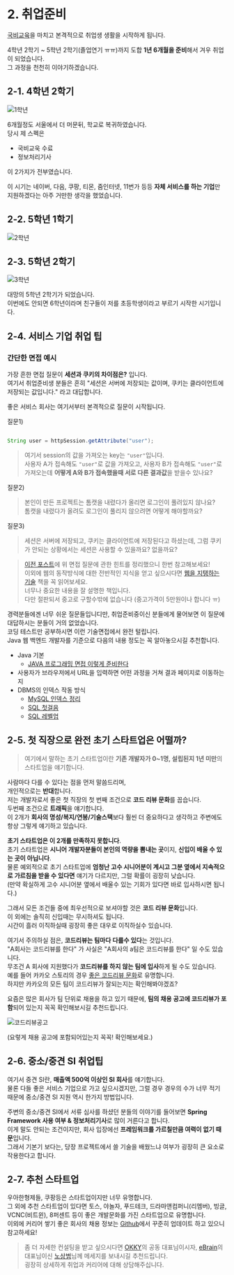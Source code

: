 # 2. 취업준비

[국비교육](http://jojoldu.tistory.com/277)을 마치고 본격적으로 취업생 생활을 시작하게 됩니다.  
  
4학년 2학기 ~ 5학년 2학기(졸업연기 ㅠㅠ)까지 도합 **1년 6개월을 준비**해서 겨우 취업이 되었습니다.  
그 과정을 천천히 이야기하겠습니다.

## 2-1. 4학년 2학기

![1학년](./images/고1.png)

6개월정도 서울에서 더 머문뒤, 학교로 복귀하였습니다.  
당시 제 스펙은

* 국비교욱 수료
* 정보처리기사

이 2가지가 전부였습니다.  


이 시기는 네이버, 다음, 쿠팡, 티몬, 줌인터넷, 11번가 등등 **자체 서비스를 하는 기업**만 지원하겠다는 아주 거만한 생각을 했었습니다.


## 2-2. 5학년 1학기

![2학년](./images/고2.png)

## 2-3. 5학년 2학기

![3학년](./images/고3.png)

대망의 5학년 2학기가 되었습니다.  
이번에도 안되면 6학년이라며 친구들이 저를 초등학생이라고 부르기 시작한 시기입니다.  


## 2-4. 서비스 기업 취업 팁



### 간단한 면접 예시

가장 흔한 면접 질문이 **세션과 쿠키의 차이점은?** 입니다.  
여기서 취업준비생 분들은 흔히 "세션은 서버에 저장되는 값이며, 쿠키는 클라이언트에 저장되는 값입니다." 라고 대답합니다.  
  
좋은 서비스 회사는 여기서부터 본격적으로 질문이 시작됩니다.  
  
질문1) 

```java

String user = httpSession.getAttribute("user");
```

> 여기서 session의 값을 가져오는 key는 ```"user"```입니다.  
사용자 A가 접속해도 ```"user"```로 값을 가져오고, 사용자 B가 접속해도 ```"user"```로 가져오는데 **어떻게 A와 B가 접속했을때 서로 다른 결과값**을 받을수 있나요?  

질문2)

> 본인이 만든 프로젝트는 톰캣을 내렸다가 올리면 로그인이 풀려있지 않나요?  
톰캣을 내렸다가 올려도 로그인이 풀리지 않으려면 어떻게 해야할까요?  

질문3)
> 세션은 서버에 저장되고, 쿠키는 클라이언트에 저장된다고 하셨는데, 그럼 쿠키가 안되는 상황에서는 세션은 사용할 수 있을까요? 없을까요?

> [이전 포스트](http://jojoldu.tistory.com/118)에 위 면접 질문에 관한 힌트를 정리했으니 한번 참고해보세요!  
이외에 웹의 동작방식에 대한 전반적인 지식을 얻고 싶으시다면 [웹을 지탱하는 기술](http://book.naver.com/bookdb/book_detail.nhn?bid=6646793) 책을 꼭 읽어보세요.  
너무나 중요한 내용을 잘 설명한 책입니다.  
다만 절판되서 중고로 구할수밖에 없습니다 (중고가격이 5만원이나 합니다 ㅠ)

경력분들에겐 너무 쉬운 질문들입니디만, 취업준비중이신 분들에게 물어보면 이 질문에 대답하시는 분들이 거의 없었습니다.  
코딩 테스트만 공부하시면 이런 기술면접에서 완전 털립니다.  
Java 웹 백엔드 개발자를 기준으로 다음의 내용 정도는 꼭 알아놓으시길 추천합니다.

* Java 기본
  * [JAVA 프로그래밍 면접 이렇게 준비한다](http://book.naver.com/bookdb/book_detail.nhn?bid=8655189)
* 사용자가 브라우저에서 URL을 입력하면 어떤 과정을 거쳐 결과 페이지로 이동하는지
* DBMS의 인덱스 작동 방식
  * [MySQL 인덱스 정리](http://jojoldu.tistory.com/243)
  * [SQL 첫걸음](http://book.naver.com/bookdb/book_detail.nhn?bid=9738902)
  * [SQL 레벨업](http://book.naver.com/bookdb/book_detail.nhn?bid=10160776)


## 2-5. 첫 직장으로 완전 초기 스타트업은 어떨까?

> 여기에서 말하는 초기 스타트업이란 **기존 개발자가 0~1명, 설립된지 1년 미만**의 스타트업을 얘기합니다.  

사람마다 다를 수 있다는 점을 먼저 말씀드리며,  
개인적으로는 **반대**합니다.  
저는 개발자로서 좋은 첫 직장의 첫 번째 조건으로 **코드 리뷰 문화**를 꼽습니다.  
두번째 조건으로 **트래픽**을 얘기합니다.  
이 2개가 **회사의 명성/복지/연봉/기술스택**보다 훨씬 더 중요하다고 생각하고 주변에도 항상 그렇게 얘기하고 있습니다.  
  
**초기 스타트업은 이 2개를 만족하지 못합니다**.  
초기 스타트업은 **시니어 개발자분들이 본인의 역량을 뽐내는 곳**이지, **신입이 배울 수 있는 곳이 아닙니다**.  
물론 예외적으로 초기 스타트업에 **엄청난 고수 시니어분이 계시고 그분 옆에서 지속적으로 가르침을 받을 수 있다면** 얘기가 다르지만, 그럴 확률이 굉장히 낮습니다.  
(만약 확실하게 고수 시니어분 옆에서 배울수 있는 기회가 있다면 바로 입사하시면 됩니다.)  
  
그래서 모든 조건들 중에 최우선적으로 보셔야할 것은 **코드 리뷰 문화**입니다.  
이 외에는 솔직히 신입때는 무시하셔도 됩니다.  
시간이 흘러 이직하실때 굉장히 좋은 대우로 이직하실수 있습니다.  
  
여기서 주의하실 점은, **코드리뷰는 팀마다 다를수 있다**는 것입니다.  
"A회사는 코드리뷰를 한다" 가 사실은 "A회사의 a팀은 코드리뷰를 한다" 일 수도 있습니다.  
무조건 A 회사에 지원했다가 **코드리뷰를 하지 않는 팀에 입사**하게 될 수도 있습니다.  
예를 들어 카카오 스토리의 경우 [좋은 코드리뷰 문화](http://tech.kakao.com/2016/02/04/code-review/)로 유명합니다.  
하지만 카카오의 모든 팀이 코드리뷰가 잘되는지는 확인해봐야겠죠?
  
요즘은 많은 회사가 팀 단위로 채용을 하고 있기 때문에, **팀의 채용 공고에 코드리뷰가 포함**되어 있는지 꼭꼭 확인해보시길 추천드립니다.

![코드리뷰공고](./images/코드리뷰공고.png)

(요렇게 채용 공고에 포함되어있는지 꼭꼭! 확인해보세요.)  

## 2-6. 중소/중견 SI 취업팁

여기서 중견 SI란, **매출액 500억 이상인 SI 회사**를 얘기합니다.  
물론 다들 좋은 서비스 기업으로 가고 싶으시겠지만, 그럴 경우 경우의 수가 너무 적기 때문에 중소/중견 SI 지원 역시 한가지 방법입니다.  
  
주변의 중소/중견 SI에서 서류 심사를 하셨던 분들의 이야기를 들어보면 **Spring Framework 사용 여부 & 정보처리기사**로 많이 거른다고 합니다.  
이게 말도 안되는 조건이지만, 회사 입장에선 **프레임워크를 가르칠만큼 여력이 없기 때문**입니다.  
그래서 기본기 보다는, 당장 프로젝트에서 쓸 기술을 배웠느냐 여부가 굉장히 큰 요소로 작용한다고 합니다.  



## 2-7. 추천 스타트업

우아한형제들, 쿠팡등은 스타트업이지만 너무 유명합니다.  
그 외에 추천 스타트업이 있다면 토스, 야놀자, 푸드테크, 드라마앤컴퍼니(리멤버), 빙글, VCNC(비트윈), 8퍼센트 등이 좋은 개발문화를 가진 스타트업으로 유명합니다.  
이외에 커리어 쌓기 좋은 회사의 채용 정보는 [Github](https://github.com/jojoldu/junior-recruit-scheduler)에서 꾸준히 업데이트 하고 있으니 참고하세요!

> 좀 더 자세한 컨설팅을 받고 싶으시다면 [OKKY](https://okky.kr/)의 공동 대표님이시자, [eBrain](http://ebrain.kr/)의 대표님이신 [노상범](https://www.facebook.com/sbroh)님께 메세지를 보내시길 추천드립니다.  
굉장히 상세하게 취업과 커리어에 대해 상담해주십니다.